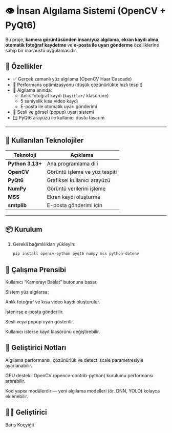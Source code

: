 # 👁️ İnsan Algılama Sistemi (OpenCV + PyQt6)

Bu proje, **kamera görüntüsünden insan/yüz algılama**, **ekran kaydı alma**, **otomatik fotoğraf kaydetme** ve **e-posta ile uyarı gönderme** özelliklerine sahip bir masaüstü uygulamasıdır.

## 🚀 Özellikler

- ✅ Gerçek zamanlı yüz algılama (OpenCV Haar Cascade)
- 🧠 Performans optimizasyonu (düşük çözünürlükte hızlı tespit)
- 💾 Algılama anında:
  - Anlık fotoğraf kaydı (`kayitlar/` klasörüne)
  - 5 saniyelik kısa video kaydı
  - E-posta ile otomatik uyarı gönderimi
- 🔔 Sesli ve görsel (popup) uyarı sistemi
- 🪟 PyQt6 arayüzü ile kullanıcı dostu tasarım

---

## 🧰 Kullanılan Teknolojiler

| Teknoloji | Açıklama |
|------------|-----------|
| **Python 3.13+** | Ana programlama dili |
| **OpenCV** | Görüntü işleme ve yüz tespiti |
| **PyQt6** | Grafiksel kullanıcı arayüzü |
| **NumPy** | Görüntü verilerini işleme |
| **MSS** | Ekran kaydı oluşturma |
| **smtplib** | E-posta gönderimi için |

---

## 📦 Kurulum

1. Gerekli bağımlılıkları yükleyin:

   ```bash
   pip install opencv-python pyqt6 numpy mss python-dotenv


## 🧠 Çalışma Prensibi

Kullanıcı “Kamerayı Başlat” butonuna basar.

Sistem yüz algılarsa:

Anlık fotoğraf ve kısa video kaydı oluşturulur.

İstenirse e-posta gönderilir.

Sesli veya popup uyarı gösterilir.

Kullanıcı isterse kayıt klasörünü değiştirebilir.

## 🧩 Geliştirici Notları

Algılama performansı, çözünürlük ve detect_scale parametresiyle ayarlanabilir.

GPU destekli OpenCV (opencv-contrib-python) kurulumu performansı artırabilir.

Kod yapısı modülerdir — yeni algılama modelleri (ör. DNN, YOLO) kolayca eklenebilir.

## 👨‍💻 Geliştirici

Barış Koçyiğit
